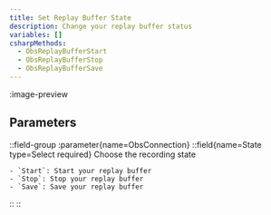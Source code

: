 ```yaml
---
title: Set Replay Buffer State
description: Change your replay buffer status
variables: []
csharpMethods:
  - ObsReplayBufferStart
  - ObsReplayBufferStop
  - ObsReplayBufferSave
---
```


:image-preview

## Parameters
::field-group
  :parameter{name=ObsConnection}
  ::field{name=State type=Select required}
    Choose the recording state

    - `Start`: Start your replay buffer
    - `Stop`: Stop your replay buffer
    - `Save`: Save your replay buffer
  ::
::